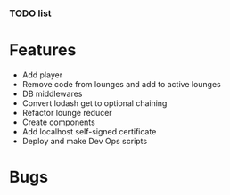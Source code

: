 ### TODO list

# Features
- Add player
- Remove code from lounges and add to active lounges
- DB middlewares
- Convert lodash get to optional chaining
- Refactor lounge reducer
- Create components
- Add localhost self-signed certificate
- Deploy and make Dev Ops scripts

# Bugs
